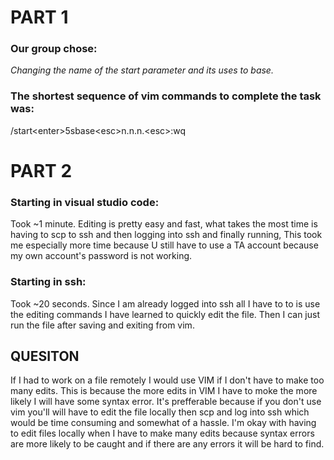 # PART 1 #

### Our group chose: ###
*Changing the name of the start parameter and its uses to base.*
### The shortest sequence of vim commands to complete the task was: ###
/start\<enter>5sbase\<esc>n.n.n.\<esc>:wq

# PART 2 #
### Starting in visual studio code: ###
Took ~1 minute. Editing is pretty easy and fast, what takes the most time is having to scp to ssh and then logging into ssh and finally running, This took me especially more time because U still have to use a TA account because my own account's password is not working.

### Starting in ssh: ###
Took ~20 seconds. Since I am already logged into ssh all I have to to is use the editing commands I have learned to quickly edit the file. Then I can just run the file after saving and exiting from vim.

## QUESITON ##
If I had to work on a file remotely I would use VIM if I don't have to make too many edits. This is because the more edits in VIM I have to moke the more likely I will have some syntax error. It's prefferable because if you don't use vim you'll will have to edit the file locally then scp and log into ssh which would be time consuming and somewhat of a hassle. I'm okay with having to edit files locally when I have to make many edits because syntax errors are more likely to be caught and if there are any errors it will be hard to find.



